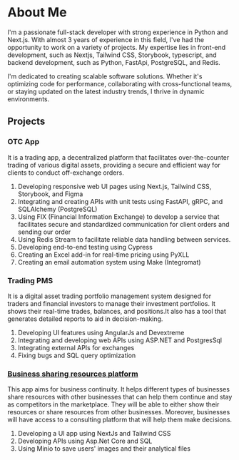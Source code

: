 # About Me
I'm a passionate full-stack developer with strong experience in Python and Next.js. With almost 3 years of experience in this field, I've had the opportunity to work on a variety of projects. My expertise lies in front-end development, such as Nextjs, Tailwind CSS, Storybook, typescript, and backend development, such as Python, FastApi, PostgreSQL, and Redis.

I'm dedicated to creating scalable software solutions. Whether it's optimizing code for performance, collaborating with cross-functional teams, or staying updated on the latest industry trends, I thrive in dynamic environments.

## Projects
### OTC App
It is a trading app, a decentralized platform that facilitates over-the-counter trading of various digital assets, providing a secure and efficient way for clients to conduct off-exchange orders.
1. Developing responsive web UI pages using Next.js, Tailwind CSS, Storybook, and Figma
2. Integrating and creating APIs with unit tests using FastAPI, gRPC, and SQLAlchemy (PostgreSQL)
3. Using FIX (Financial Information Exchange) to develop a service that facilitates secure and standardized communication for client orders and sending our order
4. Using Redis Stream to facilitate reliable data handling between services.
5. Developing end-to-end testing using Cypress
6. Creating an Excel add-in for real-time pricing using PyXLL
7. Creating an email automation system using Make (Integromat)

### Trading PMS
It is a digital asset trading portfolio management system designed for traders and financial investors to manage their investment portfolios. It shows their real-time trades, balances, and positions.It also has a tool that generates detailed reports to aid in decision-making.
1. Developing UI features using AngularJs and Devextreme
2. Integrating and developing web APIs using ASP.NET and PostgresSql
3. Integrating external APIs for exchanges
4. Fixing bugs and SQL query optimization

### [Business sharing resources platform](https://drive.google.com/drive/folders/12XIh0OvdXa-wedq04ys63KBrNcbxxaps?usp=sharing)
This app aims for business continuity. It helps different types of businesses share resources with other businesses that can help them continue and stay as competitors in the marketplace. They will be able to either show their resources or share resources from other businesses. Moreover, businesses will have access to a consulting platform that will help them make decisions.
1. Developing a UI app using NextJs and Tailwind CSS
2. Developing APIs using Asp.Net Core and SQL
3. Using Minio to save users' images and their analytical files




